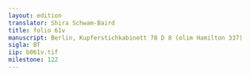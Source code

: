 ```yaml
---
layout: edition
translator: Shira Schwam-Baird
title: folio 61v
manuscript: Berlin, Kupferstichkabinett 78 D 8 (olim Hamilton 337)
sigla: BT
iip: b061v.tif
milestone: 122
---
```

